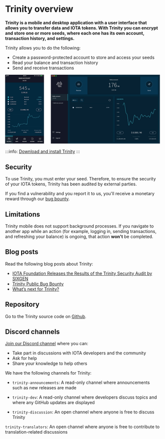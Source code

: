 # Trinity overview

**Trinity is a mobile and desktop application with a user interface that allows you to transfer data and IOTA tokens. With Trinity you can encrypt and store one or more seeds, where each one has its own account, transaction history, and settings.**

Trinity allows you to do the following:

- Create a password-protected account to store and access your seeds
- Read your balance and transaction history
- Send and receive transactions

![Trinity home](../images/trinity.png)

:::info:
[Download and install Trinity](https://trinity.iota.org/)
:::

## Security

To use Trinity, you must enter your seed. Therefore, to ensure the security of your IOTA tokens, Trinity has been audited by external parties.

If you find a vulnerability and you report it to us, you'll receive a monetary reward through our [bug bounty](https://bugcrowd.com/iota).

## Limitations

Trinity mobile does not support background processes. If you navigate to another app while an action (for example, logging in, sending transactions, and refreshing your balance) is ongoing, that action **won't** be completed.

## Blog posts

Read the following blog posts about Trinity:

- [IOTA Foundation Releases the Results of the Trinity Security Audit by SIXGEN](https://blog.iota.org/iota-foundation-releases-the-results-of-the-trinity-security-audit-by-sixgen-a8c5841bd551)
- [Trinity Public Bug Bounty](https://blog.iota.org/trinity-public-bug-bounty-df9d2512e50)
- [What’s next for Trinity?](https://blog.iota.org/the-next-steps-for-trinity-f9af3fc64736)

## Repository

Go to the Trinity source code on [Github](https://github.com/iotaledger/trinity-wallet).

## Discord channels

[Join our Discord channel](https://discord.iota.org) where you can:

- Take part in discussions with IOTA developers and the community
- Ask for help
- Share your knowledge to help others

We have the following channels for Trinity:

- `trinity-announcements`: A read-only channel where announcements such as new releases are made

- `trinity-dev`: A read-only channel where developers discuss topics and where any GitHub updates are displayed

- `trinity-discussion`: An open channel where anyone is free to discuss Trinity

`trinity-translators`: An open channel where anyone is free to contribute to translation-related discussions